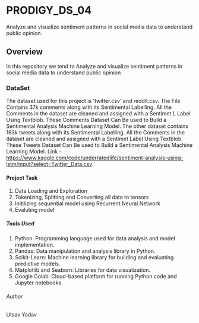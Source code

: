 # PRODIGY_DS_04

Analyze and visualize sentiment patterns in social media data to understand public opinion.

## Overview
In this repository we tend to Analyze and visualize sentiment patterns in social media data to understand public opinion

### DataSet
The dataset used for this project is  'twitter.csv' and reddit.csv. The File Contains 37k comments along with its Sentimental Labelling. All the Comments in the dataset are cleaned and assigned with a Sentimet L Label Using Textblob. These Comments Dataset Can Be used to Build a Sentimental Analysis Machine Learning Model. The other dataset contains 163k tweets along with its Sentimental Labelling. All the Comments in the dataset are cleaned and assigned with a Sentimet Label Using Textblob. These Tweets Dataset Can Be used to Build a Sentimental Analysis Machine Learning Model.
Link - https://www.kaggle.com/code/underratedlife/sentiment-analysis-using-lstm/input?select=Twitter_Data.csv
#### Project Task
1. Data Loading and Exploration
2. Tokenizing, Splitting and Converting all data to tensors
3. Initilizing sequential model using Recurrent Neural Network
4. Evaluting model

##### Tools Used
1. Python: Programming language used for data analysis and model implementation.
2. Pandas: Data manipulation and analysis library in Python.
3. Scikit-Learn: Machine learning library for building and evaluating predictive models.
4. Matplotlib and Seaborn: Libraries for data visualization.
5. Google Colab: Cloud-based platform for running Python code and Jupyter notebooks.

###### Author
Utsav Yadav
